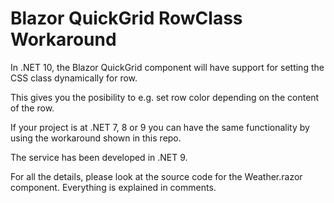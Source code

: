 # Blazor QuickGrid RowClass Workaround

In .NET 10, the Blazor QuickGrid component will have support for setting the CSS class dynamically for row.

This gives you the posibility to e.g. set row color depending on the content of the row.

If your project is at .NET 7, 8 or 9 you can have the same functionality by using the workaround shown in this repo.

The service has been developed in .NET 9.

For all the details, please look at the source code for the Weather.razor component. Everything is explained in
comments.
 